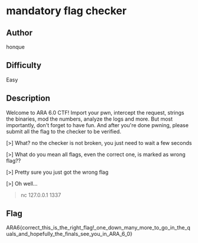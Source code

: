 # mandatory flag checker

## Author

honque

## Difficulty

Easy

## Description

Welcome to ARA 6.0 CTF! Import your pwn, intercept the request, strings the binaries, mod the numbers, analyze the logs and more. But most importantly, don't forget to have fun. And after you're done pwning, please submit all the flag to the checker to be verified.

[>] What? no the checker is not broken, you just need to wait a few seconds

[>] What do you mean all flags, even the correct one, is marked as wrong flag??

[>] Pretty sure you just got the wrong flag

[>] Oh well...

>nc 127.0.0.1 1337

## Flag

ARA6{correct_this_is_the_right_flag!_one_down_many_more_to_go_in_the_quals_and_hopefully_the_finals_see_you_in_ARA_6_0}